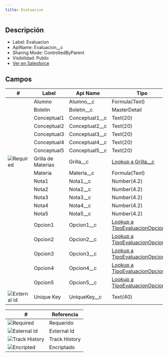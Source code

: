```yaml
---
title: Evaluacion
---
```


<!-- START autogenerated-object -->

## Descripción

- Label: Evaluacion
- ApiName: Evaluacion\_\_c
- Sharing Mode: ControlledByParent
- Visibilidad: Public
- [Ver en Salesforce](https://test.salesforce.com/lightning/setup/ObjectManager/lookupRedirect?lookup=entityByApiName&apiName=Evaluacion__c)

## Campos

| #                                                             | Label              | Api Name         | Tipo                                                                                     | Descripcion |
| ------------------------------------------------------------- | ------------------ | ---------------- | ---------------------------------------------------------------------------------------- | ----------- |
| <div class="icons"></div>                                     | Alumno             | Alumno\_\_c      | Formula(Text)                                                                            | <ul></ul>   |
| <div class="icons"></div>                                     | Boletin            | Boletin\_\_c     | MasterDetail                                                                             | <ul></ul>   |
| <div class="icons"></div>                                     | Conceptual1        | Conceptual1\_\_c | Text(20)                                                                                 | <ul></ul>   |
| <div class="icons"></div>                                     | Conceptual2        | Conceptual2\_\_c | Text(20)                                                                                 | <ul></ul>   |
| <div class="icons"></div>                                     | Conceptual3        | Conceptual3\_\_c | Text(20)                                                                                 | <ul></ul>   |
| <div class="icons"></div>                                     | Conceptual4        | Conceptual4\_\_c | Text(20)                                                                                 | <ul></ul>   |
| <div class="icons"></div>                                     | Conceptual5        | Conceptual5\_\_c | Text(20)                                                                                 | <ul></ul>   |
| <div class="icons">![Required](/img/lock_60.png)</div>        | Grilla de Materias | Grilla\_\_c      | [Lookup a Grilla\_\_c](/docs/diccionarios/objects/Grilla__c)                             | <ul></ul>   |
| <div class="icons"></div>                                     | Materia            | Materia\_\_c     | Formula(Text)                                                                            | <ul></ul>   |
| <div class="icons"></div>                                     | Nota1              | Nota1\_\_c       | Number(4.2)                                                                              | <ul></ul>   |
| <div class="icons"></div>                                     | Nota2              | Nota2\_\_c       | Number(4.2)                                                                              | <ul></ul>   |
| <div class="icons"></div>                                     | Nota3              | Nota3\_\_c       | Number(4.2)                                                                              | <ul></ul>   |
| <div class="icons"></div>                                     | Nota4              | Nota4\_\_c       | Number(4.2)                                                                              | <ul></ul>   |
| <div class="icons"></div>                                     | Nota5              | Nota5\_\_c       | Number(4.2)                                                                              | <ul></ul>   |
| <div class="icons"></div>                                     | Opcion1            | Opcion1\_\_c     | [Lookup a TipoEvaluacionOpcion\_\_c](/docs/diccionarios/objects/TipoEvaluacionOpcion__c) | <ul></ul>   |
| <div class="icons"></div>                                     | Opcion2            | Opcion2\_\_c     | [Lookup a TipoEvaluacionOpcion\_\_c](/docs/diccionarios/objects/TipoEvaluacionOpcion__c) | <ul></ul>   |
| <div class="icons"></div>                                     | Opcion3            | Opcion3\_\_c     | [Lookup a TipoEvaluacionOpcion\_\_c](/docs/diccionarios/objects/TipoEvaluacionOpcion__c) | <ul></ul>   |
| <div class="icons"></div>                                     | Opcion4            | Opcion4\_\_c     | [Lookup a TipoEvaluacionOpcion\_\_c](/docs/diccionarios/objects/TipoEvaluacionOpcion__c) | <ul></ul>   |
| <div class="icons"></div>                                     | Opcion5            | Opcion5\_\_c     | [Lookup a TipoEvaluacionOpcion\_\_c](/docs/diccionarios/objects/TipoEvaluacionOpcion__c) | <ul></ul>   |
| <div class="icons">![External Id](/img/database_60.png)</div> | Unique Key         | UniqueKey\_\_c   | Text(40)                                                                                 | <ul></ul>   |

| #                                                              | Referencia    |
| -------------------------------------------------------------- | ------------- |
| <div class="icons">![Required](/img/lock_60.png)</div>         | Requerido     |
| <div class="icons">![Esternal Id](/img/database_60.png)</div>  | External Id   |
| <div class="icons">![Track History](/img/tracker_60.png)</div> | Track History |
| <div class="icons">![Encripted](/img/password_60.png)</div>    | Encriptado    |

<!-- END autogenerated-object -->
